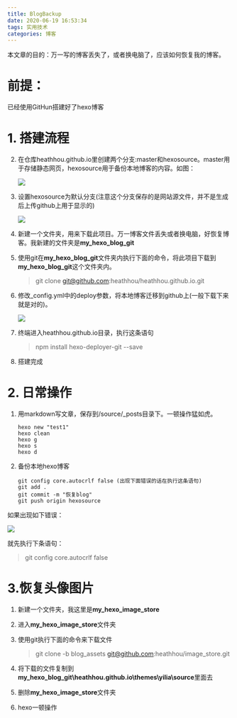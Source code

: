 ```yaml
---
title: BlogBackup
date: 2020-06-19 16:53:34
tags: 实用技术
categories: 博客
---
```


本文章的目的：万一写的博客丢失了，或者换电脑了，应该如何恢复我的博客。

<!-- more -->

# 前提：

已经使用GitHun搭建好了hexo博客

# 1. 搭建流程

2. 在仓库heathhou.github.io里创建两个分支:master和hexosource。master用于存储静态网页，hexosource用于备份本地博客的内容。如图：

   ![](https://cdn.jsdelivr.net/gh/heathhou/image_store/实用技术/BlogBackup/20200619170552.png)

3. 设置hexosource为默认分支(注意这个分支保存的是网站源文件，并不是生成后上传github上用于显示的)

   ![](https://cdn.jsdelivr.net/gh/heathhou/image_store/实用技术/BlogBackup/20200619171146.png)

4. 新建一个文件夹，用来下载此项目。万一博客文件丢失或者换电脑，好恢复博客。我新建的文件夹是**my_hexo_blog_git**

5. 使用git在**my_hexo_blog_git**文件夹内执行下面的命令，将此项目下载到**my_hexo_blog_git**这个文件夹内。

   > git clone git@github.com:heathhou/heathhou.github.io.git

6. 修改_config.yml中的deploy参数，将本地博客迁移到github上(一般下载下来就是对的)。

   ![](https://cdn.jsdelivr.net/gh/heathhou/image_store/实用技术/BlogBackup/20200619172431.png)

7. 终端进入heathhou.github.io目录，执行这条语句

   > npm install hexo-deployer-git --save

8. 搭建完成



# 2. 日常操作

1. 用markdown写文章，保存到/source/_posts目录下。一顿操作猛如虎。

   ```
   hexo new "test1"
   hexo clean
   hexo g
   hexo s
   hexo d
   ```

   

2. 备份本地hexo博客

   ```
   git config core.autocrlf false (出现下面错误的话在执行这条语句)
   git add .
   git commit -m "恢复blog"
   git push origin hexosource
   ```

   

如果出现如下错误：

![](https://cdn.jsdelivr.net/gh/heathhou/image_store/实用技术/BlogBackup/20200619173235.png)

就先执行下条语句：

   > git config core.autocrlf false



# 3.恢复头像图片

1. 新建一个文件夹，我这里是**my_hexo_image_store**

2. 进入**my_hexo_image_store**文件夹

3. 使用git执行下面的命令来下载文件

   > git clone -b blog_assets git@github.com:heathhou/image_store.git

4. 将下载的文件复制到**my_hexo_blog_git\heathhou.github.io\themes\yilia\source**里面去

5. 删除**my_hexo_image_store**文件夹

6. hexo一顿操作
